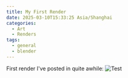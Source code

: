 ```yaml
---
title: My First Render
date: 2025-03-10T15:33:25 Asia/Shanghai
categories:
  - Art
  - Renders
tags:
  - general
  - blender
---
```

First render I've posted in quite awhile:
![Test](assets/img/renders/room_creature.png)